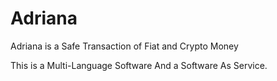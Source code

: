 # Adriana
Adriana is a Safe Transaction of Fiat and Crypto Money

This is a Multi-Language Software
And a Software As Service.

